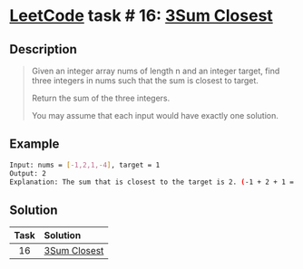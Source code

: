 # [LeetCode][leetcode] task # 16: [3Sum Closest][task]

Description
-----------

> Given an integer array nums of length n and an integer target,
> find three integers in nums such that the sum is closest to target.
>
> Return the sum of the three integers.
>
> You may assume that each input would have exactly one solution.

Example
-------

```sh
Input: nums = [-1,2,1,-4], target = 1
Output: 2
Explanation: The sum that is closest to the target is 2. (-1 + 2 + 1 = 2).
```

Solution
--------

| Task | Solution                 |
|:----:|:-------------------------|
|  16  | [3Sum Closest][solution] |


[leetcode]: <http://leetcode.com/>
[task]: <https://leetcode.com/problems/3sum-closest/>
[solution]: <https://github.com/wellaxis/praxis-leetcode/blob/main/src/main/java/com/witalis/praxis/leetcode/task/h1/p16/option/Practice.java>
